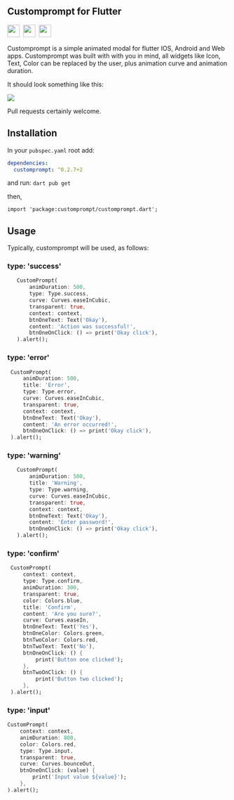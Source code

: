 
## Customprompt for Flutter


<img src="https://forthebadge.com/images/badges/built-with-love.svg" height="28px" />&nbsp;&nbsp;<a href="https://en.wikipedia.org/wiki/MIT_License" target="_blank"><img src="https://img.shields.io/badge/license-MIT-green?style=for-the-badge" height="28px" /></a>&nbsp;&nbsp;<a href="https://pub.dev/packages/customprompt"><img src="https://img.shields.io/pub/v/customprompt.svg?style=for-the-badge" height="28px" /></a>

Customprompt is a simple animated modal for flutter IOS, Android and Web apps. Customprompt was built with with you in mind, all widgets like Icon, Text, Color can be replaced by the user, plus animation curve and animation duration.

It should look something like this:

<a href="https://imgflip.com/gif/44mn8i"><img src="https://i.imgflip.com/44mn8i.gif"></img></a>

Pull requests certainly welcome.

## Installation
In your `pubspec.yaml` root add:

```yaml
dependencies:
  customprompt: ^0.2.7+2
```

and run:
`dart pub get`

then,

`import 'package:customprompt/customprompt.dart';`

## Usage
Typically, customprompt will be used, as follows:

### type: 'success'
 ```dart
    CustomPrompt(
        animDuration: 500,
        type: Type.success,
        curve: Curves.easeInCubic,
        transparent: true,
        context: context,
        btnOneText: Text('Okay'),
        content: 'Action was successful!',
        btnOneOnClick: () => print('Okay click'),
    ).alert();
 ```

### type: 'error'
 ```dart
  CustomPrompt(
      animDuration: 500,
      title: 'Error',
      type: Type.error,
      curve: Curves.easeInCubic,
      transparent: true,
      context: context,
      btnOneText: Text('Okay'),
      content: 'An error occurred!',
      btnOneOnClick: () => print('Okay click'),
  ).alert();
 ```

### type: 'warning'
 ```dart
    CustomPrompt(
        animDuration: 500,
        title: 'Warning',
        type: Type.warning,
        curve: Curves.easeInCubic,
        transparent: true,
        context: context,
        btnOneText: Text('Okay'),
        content: 'Enter password!',
        btnOneOnClick: () => print('Okay click'),
    ).alert();
 ```

### type: 'confirm'
 ```dart
  CustomPrompt(
      context: context,
      type: Type.confirm,
      animDuration: 300,
      transparent: true,
      color: Colors.blue,
      title: 'Confirm',
      content: 'Are you sure?',
      curve: Curves.easeIn,
      btnOneText: Text('Yes'),
      btnOneColor: Colors.green,
      btnTwoColor: Colors.red,
      btnTwoText: Text('No'),
      btnOneOnClick: () {
          print('Button one clicked');
      },
      btnTwoOnClick: () {
          print('Button two clicked');
      },
  ).alert();
 ```

### type: 'input'
  ```dart
  CustomPrompt(
      context: context,
      animDuration: 800,
      color: Colors.red,
      type: Type.input,
      transparent: true,
      curve: Curves.bounceOut,
      btnOneOnClick: (value) {
          print('Input value ${value}');
      },
  ).alert();
 ```
